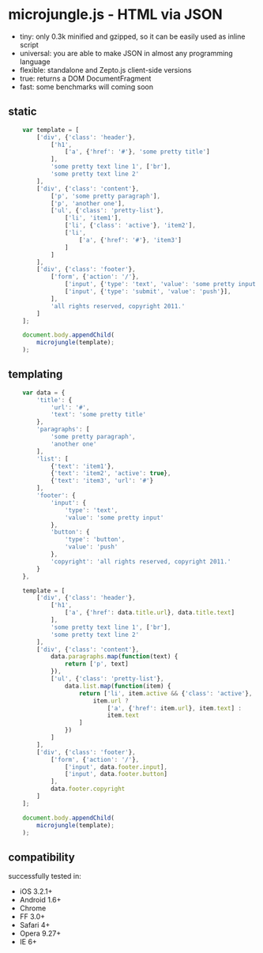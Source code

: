 # microjungle.js - HTML via JSON

- tiny: only 0.3k minified and gzipped, so it can be easily used as inline script
- universal: you are able to make JSON in almost any programming language
- flexible: standalone and Zepto.js client-side versions
- true: returns a DOM DocumentFragment
- fast: some benchmarks will coming soon

## static

```javascript
    var template = [
        ['div', {'class': 'header'},
            ['h1',
                ['a', {'href': '#'}, 'some pretty title']
            ],
            'some pretty text line 1', ['br'],
            'some pretty text line 2'
        ],
        ['div', {'class': 'content'},
            ['p', 'some pretty paragraph'],
            ['p', 'another one'],
            ['ul', {'class': 'pretty-list'},
                ['li', 'item1'],
                ['li', {'class': 'active'}, 'item2'],
                ['li',
                    ['a', {'href': '#'}, 'item3']
                ]
            ]
        ],
        ['div', {'class': 'footer'},
            ['form', {'action': '/'},
                ['input', {'type': 'text', 'value': 'some pretty input'}],
                ['input', {'type': 'submit', 'value': 'push'}],
            ],
            'all rights reserved, copyright 2011.'
        ]
    ];

    document.body.appendChild(
        microjungle(template);
    );
```

## templating

```javascript
    var data = {
        'title': {
            'url': '#',
            'text': 'some pretty title'
        },
        'paragraphs': [
            'some pretty paragraph',
            'another one'
        ],
        'list': [
            {'text': 'item1'},
            {'text': 'item2', 'active': true},
            {'text': 'item3', 'url': '#'}
        ],
        'footer': {
            'input': {
                'type': 'text',
                'value': 'some pretty input'
            },
            'button': {
                'type': 'button',
                'value': 'push'
            },
            'copyright': 'all rights reserved, copyright 2011.'
        }
    },

    template = [
        ['div', {'class': 'header'},
            ['h1',
                ['a', {'href': data.title.url}, data.title.text]
            ],
            'some pretty text line 1', ['br'],
            'some pretty text line 2'
        ],
        ['div', {'class': 'content'},
            data.paragraphs.map(function(text) {
                return ['p', text]
            }),
            ['ul', {'class': 'pretty-list'},
                data.list.map(function(item) {
                    return ['li', item.active && {'class': 'active'},
                        item.url ?
                            ['a', {'href': item.url}, item.text] :
                            item.text
                    ]
                })
            ]
        ],
        ['div', {'class': 'footer'},
            ['form', {'action': '/'},
                ['input', data.footer.input],
                ['input', data.footer.button]
            ],
            data.footer.copyright
        ]
    ];

    document.body.appendChild(
        microjungle(template);
    );
```

## compatibility
successfully tested in:

- iOS 3.2.1+
- Android 1.6+
- Chrome
- FF 3.0+
- Safari 4+
- Opera 9.27+
- IE 6+
